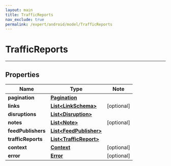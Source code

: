 ```yaml
---
layout: main
title: TrafficReports
nav_exclude: true
permalink: /expert/android/model/TrafficReports
---
```


# TrafficReports

---

## Properties

Name | Type | Note
---- | ---- | ----
**pagination** | [**Pagination**](Pagination.md) | 
**links** | [**List&lt;LinkSchema&gt;**](LinkSchema.md) | [optional] 
**disruptions** | [**List&lt;Disruption&gt;**](Disruption.md) | 
**notes** | [**List&lt;Note&gt;**](Note.md) | [optional] 
**feedPublishers** | [**List&lt;FeedPublisher&gt;**](FeedPublisher.md) | 
**trafficReports** | [**List&lt;TrafficReport&gt;**](TrafficReport.md) | 
**context** | [**Context**](Context.md) | [optional] 
**error** | [**Error**](Error.md) | [optional] 

